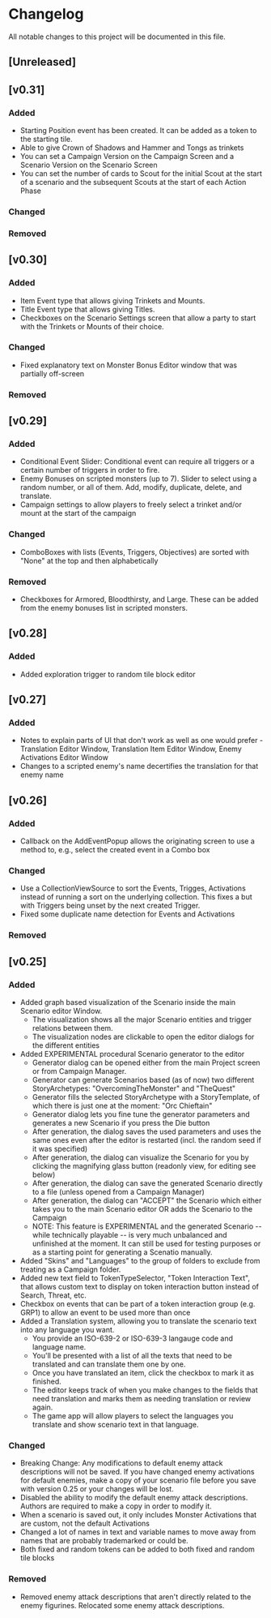 # Changelog

All notable changes to this project will be documented in this file.

## [Unreleased]

## [v0.31]
### Added
- Starting Position event has been created. It can be added as a token to the starting tile.
- Able to give Crown of Shadows and Hammer and Tongs as trinkets
- You can set a Campaign Version on the Campaign Screen and a Scenario Version on the Scenario Screen
- You can set the number of cards to Scout for the initial Scout at the start of a scenario and the subsequent Scouts at the start of each Action Phase
### Changed
### Removed

## [v0.30]
### Added
- Item Event type that allows giving Trinkets and Mounts.
- Title Event type that allows giving Titles.
- Checkboxes on the Scenario Settings screen that allow a party to start with the Trinkets or Mounts of their choice.
### Changed
- Fixed explanatory text on Monster Bonus Editor window that was partially off-screen
### Removed

## [v0.29]

### Added
- Conditional Event Slider: Conditional event can require all triggers or a certain number of triggers in order to fire.
- Enemy Bonuses on scripted monsters (up to 7). Slider to select using a random number, or all of them. Add, modify, duplicate, delete, and translate.
- Campaign settings to allow players to freely select a trinket and/or mount at the start of the campaign

### Changed
- ComboBoxes with lists (Events, Triggers, Objectives) are sorted with "None" at the top and then alphabetically

### Removed
- Checkboxes for Armored, Bloodthirsty, and Large. These can be added from the enemy bonuses list in scripted monsters.

## [v0.28]

### Added
- Added exploration trigger to random tile block editor

## [v0.27]

### Added
- Notes to explain parts of UI that don't work as well as one would prefer - Translation Editor Window, Translation Item Editor Window, Enemy Activations Editor Window
- Changes to a scripted enemy's name decertifies the translation for that enemy name

## [v0.26]

### Added
- Callback on the AddEventPopup allows the originating screen to use a method to, e.g., select the created event in a Combo box

### Changed
- Use a CollectionViewSource to sort the Events, Trigges, Activations instead of running a sort on the underlying collection. This fixes a but with Triggers being unset by the next created Trigger.
- Fixed some duplicate name detection for Events and Activations

### Removed

## [v0.25]

### Added
- Added graph based visualization of the Scenario inside the main Scenario editor Window. 
  - The visualization shows all the major Scenario entities and trigger relations between them.
  - The visualization nodes are clickable to open the editor dialogs for the different entities
- Added EXPERIMENTAL procedural Scenario generator to the editor
  - Generator dialog can be opened either from the main Project screen or from Campaign Manager.
  - Generator can generate Scenarios based (as of now) two different StoryArchetypes: "OvercomingTheMonster" and "TheQuest"
  - Generator fills the selected StoryArchetype with a StoryTemplate, of which there is just one at the moment: "Orc Chieftain"
  - Generator dialog lets you fine tune the generator parameters and generates a new Scenario if you press the Die button
  - After generation, the dialog saves the used parameters and uses the same ones even after the editor is restarted (incl. the random seed if it was specified)
  - After generation, the dialog can visualize the Scenario for you by clicking the magnifying glass button (readonly view, for editing see below)
  - After generation, the dialog can save the generated Scenario directly to a file (unless opened from a Campaign Manager)
  - After generation, the dialog can "ACCEPT" the Scenario which either takes you to the main Scenario editor OR adds the Scenario to the Campaign
  - NOTE: This feature is EXPERIMENTAL and the generated Scenario -- while technically playable -- is very much unbalanced and unfinished at the moment.
    It can still be used for testing purposes or as a starting point for generating a Scenatio manually.
- Added "Skins" and "Languages" to the group of folders to exclude from treating as a Campaign folder.
- Added new text field to TokenTypeSelector, "Token Interaction Text", that allows custom text to display on token interaction button instead of Search, Threat, etc.
- Checkbox on events that can be part of a token interaction group (e.g. GRP1) to allow an event to be used more than once
- Added a Translation system, allowing you to translate the scenario text into any language you want.
  - You provide an ISO-639-2 or ISO-639-3 langauge code and language name.
  - You'll be presented with a list of all the texts that need to be translated and can translate them one by one.
  - Once you have translated an item, click the checkbox to mark it as finished. 
  - The editor keeps track of when you make changes to the fields that need translation and marks them as needing translation or review again.
  - The game app will allow players to select the languages you translate and show scenario text in that language.

### Changed
- Breaking Change: Any modifications to default enemy attack descriptions will not be saved. If you have changed enemy activations for default enemies, make a copy of your scenario file before you save with version 0.25 or your changes will be lost.
- Disabled the ability to modify the default enemy attack descriptions. Authors are required to make a copy in order to modify it.
- When a scenario is saved out, it only includes Monster Activations that are custom, not the default Activations
- Changed a lot of names in text and variable names to move away from names that are probably trademarked or could be.
- Both fixed and random tokens can be added to both fixed and random tile blocks

### Removed
- Removed enemy attack descriptions that aren't directly related to the enemy figurines. Relocated some enemy attack descriptions.
